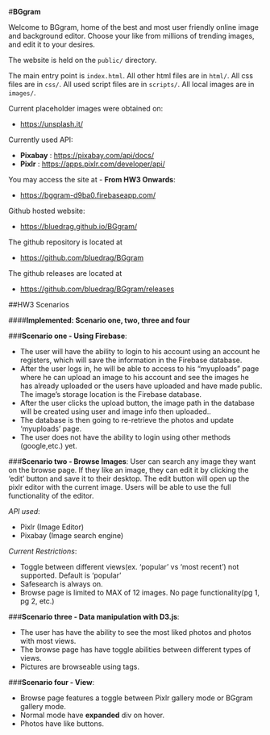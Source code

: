 #__BGgram__

Welcome to BGgram, home of the best and most user friendly online image
and background editor. Choose your like from millions of trending images, 
and edit it to your desires.

The website is held on the `public/` directory.

The main entry point is `index.html`.
All other html files are in `html/`.
All css files are in `css/`.
All used script files are in `scripts/`.
All local images are in `images/`.

Current placeholder images were obtained on:
* https://unsplash.it/

Currently used API:
* __Pixabay__ : https://pixabay.com/api/docs/
* __Pixlr__ : https://apps.pixlr.com/developer/api/

You may access the site at - __From HW3 Onwards__:
* https://bggram-d9ba0.firebaseapp.com/

Github hosted website:
* https://bluedrag.github.io/BGgram/

The github repository is located at
* https://github.com/bluedrag/BGgram

The github releases are located at
* https://github.com/bluedrag/BGgram/releases


##HW3 Scenarios

####__Implemented: Scenario one, two, three and four__

###__Scenario one - Using Firebase__: 
* The user will have the ability to login to his account using an account he registers, which will save the information in the Firebase database.
* After the user logs in, he will be able to access to his “myuploads” page where he can upload an image to his account and see the images he has already uploaded or the users have uploaded and have made public. The image’s storage location is the Firebase database.
* After the user clicks the upload button, the image path in the database will be created using user and image info then uploaded..
* The database is then going to re-retrieve the photos and update ‘myuploads’ page.
* The user does not have the ability to login using other methods (google,etc.) yet.

###__Scenario two - Browse Images__:
User can search any image they want on the browse page. If they like an image, they can edit it by clicking the ‘edit’ button and save it to their desktop. The edit button will open up the pixlr editor with the current image. Users will be able to use the full functionality of the editor.

*API used*:
* Pixlr (Image Editor)
* Pixabay (Image search engine)

*Current Restrictions*:
* Toggle between different views(ex. ‘popular’ vs ‘most recent’) not supported. Default is ‘popular’
* Safesearch is always on.
* Browse page is limited to MAX of 12 images. No page functionality(pg 1, pg 2, etc.)


###__Scenario three - Data manipulation with D3.js__:
* The user has have the ability to see the most liked photos and photos with most views.
* The browse page has have toggle abilities between different types of views.
* Pictures are browseable using tags.

###__Scenario four - View__:
* Browse page features a toggle between Pixlr gallery mode or BGgram gallery mode.
* Normal mode have __expanded__ div on hover.
* Photos have like buttons.



